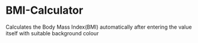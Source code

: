 # BMI-Calculator
Calculates the Body Mass Index(BMI) automatically after entering the value itself with suitable background colour
